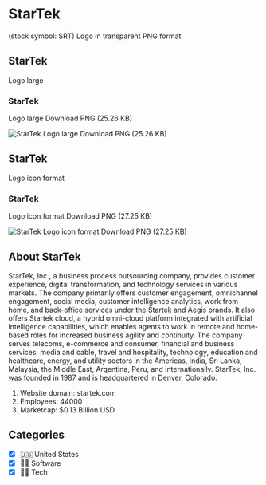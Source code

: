 # StarTek
 (stock symbol: SRT) Logo in transparent PNG format

## StarTek
 Logo large

### StarTek
 Logo large Download PNG (25.26 KB)

![StarTek
 Logo large Download PNG (25.26 KB)](/img/orig/SRT_BIG-cf275ba9.png)

## StarTek
 Logo icon format

### StarTek
 Logo icon format Download PNG (27.25 KB)

![StarTek
 Logo icon format Download PNG (27.25 KB)](/img/orig/SRT-570166ed.png)

## About StarTek


StarTek, Inc., a business process outsourcing company, provides customer experience, digital transformation, and technology services in various markets. The company primarily offers customer engagement, omnichannel engagement, social media, customer intelligence analytics, work from home, and back-office services under the Startek and Aegis brands. It also offers Startek cloud, a hybrid omni-cloud platform integrated with artificial intelligence capabilities, which enables agents to work in remote and home-based roles for increased business agility and continuity. The company serves telecoms, e-commerce and consumer, financial and business services, media and cable, travel and hospitality, technology, education and healthcare, energy, and utility sectors in the Americas, India, Sri Lanka, Malaysia, the Middle East, Argentina, Peru, and internationally. StarTek, Inc. was founded in 1987 and is headquartered in Denver, Colorado.

1. Website domain: startek.com
2. Employees: 44000
3. Marketcap: $0.13 Billion USD


## Categories
- [x] 🇺🇸 United States
- [x] 👨‍💻 Software
- [x] 👩‍💻 Tech
